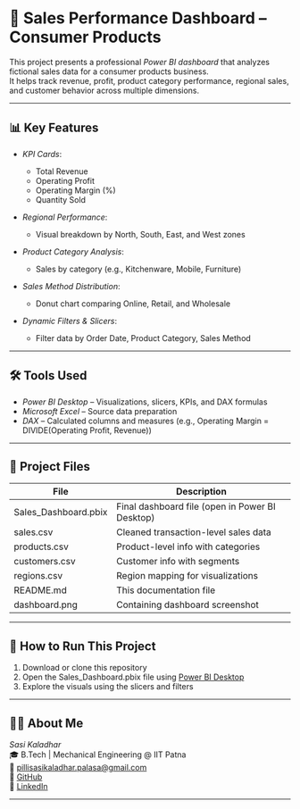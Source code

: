 # 🛒 Sales Performance Dashboard – Consumer Products

This project presents a professional *Power BI dashboard* that analyzes fictional sales data for a consumer products business.  
It helps track revenue, profit, product category performance, regional sales, and customer behavior across multiple dimensions.

---

## 📊 Key Features

- *KPI Cards*:
  - Total Revenue
  - Operating Profit
  - Operating Margin (%)
  - Quantity Sold

- *Regional Performance*:
  - Visual breakdown by North, South, East, and West zones

- *Product Category Analysis*:
  - Sales by category (e.g., Kitchenware, Mobile, Furniture)

- *Sales Method Distribution*:
  - Donut chart comparing Online, Retail, and Wholesale

- *Dynamic Filters & Slicers*:
  - Filter data by Order Date, Product Category, Sales Method

---

## 🛠 Tools Used

- *Power BI Desktop* – Visualizations, slicers, KPIs, and DAX formulas
- *Microsoft Excel* – Source data preparation
- *DAX* – Calculated columns and measures (e.g., Operating Margin = DIVIDE(Operating Profit, Revenue))

---

## 📁 Project Files

| File | Description |
|------|-------------|
| Sales_Dashboard.pbix | Final dashboard file (open in Power BI Desktop) |
| sales.csv | Cleaned transaction-level sales data |
| products.csv | Product-level info with categories |
| customers.csv | Customer info with segments |
| regions.csv | Region mapping for visualizations |
| README.md | This documentation file |
| dashboard.png |  Containing dashboard screenshot |

---

## 🚀 How to Run This Project

1. Download or clone this repository
2. Open the Sales_Dashboard.pbix file using [Power BI Desktop](https://powerbi.microsoft.com/desktop/)
3. Explore the visuals using the slicers and filters

---

## 🙋‍♂ About Me

*Sasi Kaladhar*  
🎓 B.Tech | Mechanical Engineering @ IIT Patna  
📧 pillisasikaladhar.palasa@gmail.com  
🔗 [GitHub](https://github.com/Sasigit1704)  
🔗 [LinkedIn](https://www.linkedin.com/in/pillisasikaladhar170404)

---
